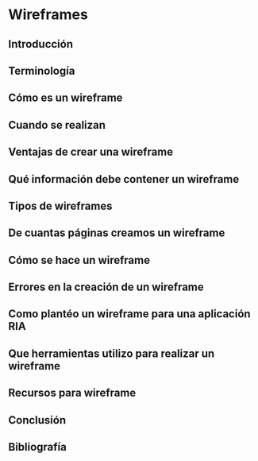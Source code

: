# Wireframes

## Introducción

## Terminología

## Cómo es un wireframe

## Cuando se realizan

## Ventajas de crear una wireframe

## Qué información debe contener un wireframe

## Tipos de wireframes

## De cuantas páginas creamos un wireframe

## Cómo se hace un wireframe

## Errores en la creación de un wireframe

## Como plantéo un wireframe para una aplicación RIA

## Que herramientas utilizo para realizar un wireframe

## Recursos para wireframe

## Conclusión

## Bibliografía